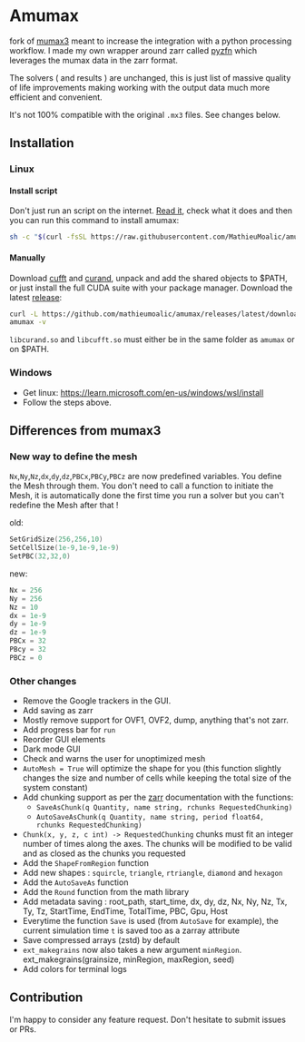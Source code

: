 # Amumax
fork of [mumax3](https://github.com/mumax/3) meant to increase the integration with a python processing workflow. I made my own wrapper around zarr called [pyzfn](https://github.com/MathieuMoalic/pyzfn) which leverages the mumax data in the zarr format.

The solvers ( and results ) are unchanged, this is just list of massive quality of life improvements making working with the output data much more efficient and convenient.

It's not 100% compatible with the original `.mx3` files. See changes below.

## Installation
### Linux
#### Install script
Don't just run an script on the internet. [Read it](https://raw.githubusercontent.com/MathieuMoalic/amumax/main/install.sh), check what it does and then you can run this command to install amumax: 

```bash
sh -c "$(curl -fsSL https://raw.githubusercontent.com/MathieuMoalic/amumax/main/install.sh)
```

#### Manually
Download [cufft](https://developer.download.nvidia.com/compute/cuda/redist/libcufft/linux-x86_64/) and [curand](https://developer.download.nvidia.com/compute/cuda/redist/libcurand/linux-x86_64/), unpack and add the shared objects to $PATH, or just install the full CUDA suite with your package manager. 
Download the latest [release](https://github.com/MathieuMoalic/amumax/releases/):
```bash
curl -L https://github.com/mathieumoalic/amumax/releases/latest/download/amumax > amumax
amumax -v
```
`libcurand.so` and `libcufft.so` must either be in the same folder as `amumax` or on $PATH.

### Windows
- Get linux: https://learn.microsoft.com/en-us/windows/wsl/install
- Follow the steps above.

## Differences from mumax3
### New way to define the mesh
`Nx`,`Ny`,`Nz`,`dx`,`dy`,`dz`,`PBCx`,`PBCy`,`PBCz` are now predefined variables. You define the Mesh through them. You don't need to call a function to initiate the Mesh, it is automatically done the first time you run a solver but you can't redefine the Mesh after that !


old:
```go
SetGridSize(256,256,10)
SetCellSize(1e-9,1e-9,1e-9)
SetPBC(32,32,0)
```

new:
```go
Nx = 256
Ny = 256
Nz = 10
dx = 1e-9
dy = 1e-9
dz = 1e-9
PBCx = 32
PBcy = 32
PBCz = 0
```

### Other changes
- Remove the Google trackers in the GUI.
- Add saving as zarr
- Mostly remove support for OVF1, OVF2, dump, anything that's not zarr.
- Add progress bar for `run`
- Reorder GUI elements
- Dark mode GUI
- Check and warns the user for unoptimized mesh
- `AutoMesh = True` will optimize the shape for you (this function slightly changes the size and number of cells while keeping the total size of the system constant)
- Add chunking support as per the [zarr](https://zarr.readthedocs.io/en/stable/) documentation with the functions:
    - `SaveAsChunk(q Quantity, name string, rchunks RequestedChunking)`
    - `AutoSaveAsChunk(q Quantity, name string, period float64, rchunks RequestedChunking)`
- `Chunk(x, y, z, c int) -> RequestedChunking` chunks must fit an integer number of times along the axes. The chunks will be modified to be valid and as closed as the chunks you requested
- Add the `ShapeFromRegion` function
- Add new shapes : `squircle`, `triangle`, `rtriangle`, `diamond` and `hexagon`
- Add the `AutoSaveAs` function
- Add the `Round` function from the math library
- Add metadata saving : root_path, start_time, dx, dy, dz, Nx, Ny, Nz, Tx, Ty, Tz, StartTime, EndTime, TotalTime, PBC, Gpu, Host
- Everytime the function `Save` is used (from `AutoSave` for example), the current simulation time `t` is saved too as a zarray attribute
- Save compressed arrays (zstd) by default
- `ext_makegrains` now also takes a new argument `minRegion`. ext_makegrains(grainsize, minRegion, maxRegion, seed)
- Add colors for terminal logs 

## Contribution
I'm happy to consider any feature request. Don't hesitate to submit issues or PRs.
